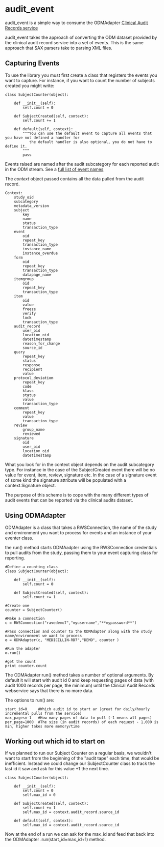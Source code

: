 # audit_event

audit_event is a simple way to consume the ODMAdapter 
[Clinical Audit Records service](http://rws-webhelp.s3.amazonaws.com/WebHelp_ENG/solutions/clinical_data_audits/clinical_audit_records.html#odm-adapter-clinical-audit-records)

audit_event takes the approach of converting the ODM dataset provided by the clinical audit record service into a set of 
events. This is the same approach that SAX parsers take to parsing XML files.

## Capturing Events

To use the library you must first create a class that registers the events you want to capture. For instance,
if you want to count the number of subjects created you might write:

    class SubjectCounter(object):
    
        def __init__(self):
            self.count = 0
            
        def SubjectCreated(self, context):
            self.count += 1
            
        def default(self, context):
            """You can use the default event to capture all events that you have not defined a handler for
               the default handler is also optional, you do not have to define it.
            """
            pass
    
Events raised are named after the audit subcategory for each reported audit in the ODM stream. See a 
[full list of event names](http://rws-webhelp.s3.amazonaws.com/WebHelp_ENG/solutions/clinical_data_audits/clinical_audit_records_in_subcategories.html#odm-adapter-clinical-audit-records-in-subcategories)

The _context_ object passed contains all the data pulled from the audit record. 

    Context:
        study_oid
        subcategory
        metadata_version
        subject
            key
            name
            status
            transaction_type          
        event
            oid
            repeat_key
            transaction_type
            instance_name
            instance_overdue
        form
            oid
            repeat_key
            transaction_type
            datapage_name
        itemgroup
            oid
            repeat_key
            transaction_type  
        item
            oid 
            value
            freeze
            verify
            lock
            transaction_type     
        audit_record
            user_oid
            location_oid
            datetimestamp
            reason_for_change
            source_id
        query
            repeat_key
            status
            response
            recipient
            value
        protocol_deviation
            repeat_key 
            code
            klass
            status 
            value
            transaction_type      
        comment
            repeat_key 
            value 
            transaction_type         
        review
            group_name
            reviewed
        signature
            oid 
            user_oid 
            location_oid 
            datetimestamp                 
        
What you look for in the context object depends on the audit subcategory type. For instance in the case of
the SubjectCreated event there will be no value for event, item, review, signature etc. In the case of a signature
event of some kind the signature attribute will be populated with a context.Signature object.

The purpose of this scheme is to cope with the many different types of audit events that can be reported via the
clinical audits dataset.

## Using ODMAdapter

ODMAdapter is a class that takes a RWSConnection, the name of the study and environment you want to process for 
events and an instance of your eventer class.

the run() method starts ODMAadpter using the RWSConnection credentials to pull audits from the study, passing them to
your event capturing class for reporting.


    #Define a counting class
    class SubjectCounter(object):
    
        def __init__(self):
            self.count = 0
            
        def SubjectCreated(self, context):
            self.count += 1
            
    #Create one
    counter = SubjectCounter()
    
    #Make a connection
    c = RWSConnection("ravedemo7","myusername","**mypassword**")
    
    #Pass connection and counter to the ODMAdapter along with the study name/environment we want to process
    o = ODMAdapter(c, "MEDICILLIN-RD7","DEMO", counter )
    
    #Run the adapter
    o.run()
    
    #get the count
    print counter.count
    
The ODMAdapter run() method takes a number of optional arguments. By default it will start with audit id 0 and keep
requesting pages of data (with audit 1000 records per page, the minimum) until the Clinical Audit Records webservice 
says that there is no more data. 

The options to run() are:

    start_id=0     #Which audit id to start ar (great for daily/hourly incremental pulls from the service)
    max_pages=-1   #How many pages of data to pull (-1 means all pages)
    per_page=1000  #The size (in audit records) of each request - 1,000 is min, higher takes more memory/time
    
## Working out which id to start on
    
If we planned to run our Subject Counter on a regular basis, we wouldn't want to start from the beginning of the 
"audit tape" each time, that would be inefficient. Instead we could change our SubjectCounter class to track the
last id it saw and ask for this value +1 the next time.

    class SubjectCounter(object):
    
        def __init__(self):
            self.count = 0
            self.max_id = 0
            
        def SubjectCreated(self, context):
            self.count += 1
            self.max_id = context.audit_record.source_id
            
        def default(self, context):
            self.max_id = context.audit_record.source_id
           
Now at the end of a run we can ask for the max_id and feed that back into the ODMAdapter .run(start_id=max_id+1) 
method.